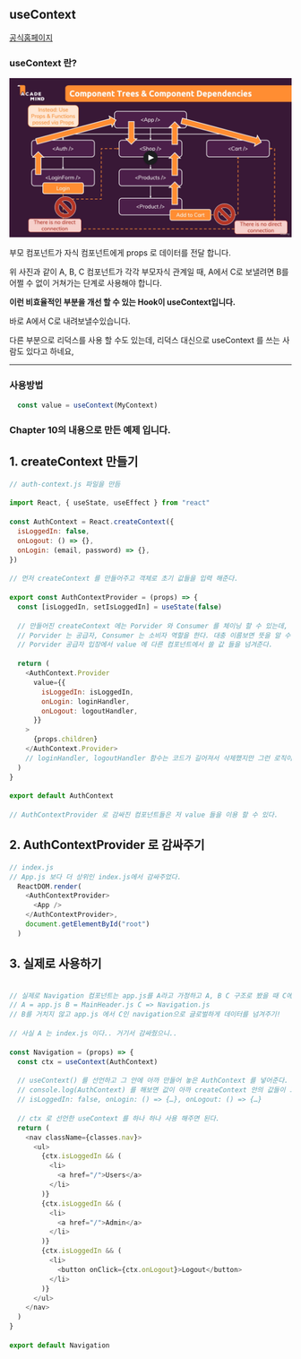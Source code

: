 ## useContext

[공식홈페이지](https://ko.reactjs.org/docs/hooks-reference.html#usecontext)

### useContext 란?


![useContext](./img/ContextAPI.png)

부모 컴포넌트가 자식 컴포넌트에게 props 로 데이터를 전달 합니다.

위 사진과 같이 A, B, C 컴포넌트가 각각 부모자식 관계일 때, A에서 C로 보낼려면 B를 어쩔 수 없이 거쳐가는 단계로 사용해야 합니다.

**이런 비효율적인 부분을 개선 할 수 있는 Hook이 useContext입니다.**

바로 A에서 C로 내려보낼수있습니다.

다른 부분으로 리덕스를 사용 할 수도 있는데,
리덕스 대신으로 useContext 를 쓰는 사람도 있다고 하네요,

---
### 사용방법

```javascript
  const value = useContext(MyContext)
```

### **Chapter 10의 내용으로 만든 예제 입니다.**

## 1. createContext 만들기
```javascript
// auth-context.js 파일을 만듬

import React, { useState, useEffect } from "react"

const AuthContext = React.createContext({
  isLoggedIn: false,
  onLogout: () => {},
  onLogin: (email, password) => {},
})

// 먼저 createContext 를 만들어주고 객체로 초기 값들을 입력 해준다.

export const AuthContextProvider = (props) => {
  const [isLoggedIn, setIsLoggedIn] = useState(false)

  // 만들어진 createContext 에는 Porvider 와 Consumer 를 체이닝 할 수 있는데,
  // Porvider 는 공급자, Consumer 는 소비자 역할을 한다. 대충 이름보면 뜻을 알 수 있을 것
  // Porvider 공급자 입장에서 value 에 다른 컴포넌트에서 쓸 값 들을 넘겨준다.
   
  return (
    <AuthContext.Provider
      value={{
        isLoggedIn: isLoggedIn,
        onLogin: loginHandler,
        onLogout: logoutHandler,
      }}
    >
      {props.children}
    </AuthContext.Provider>
    // loginHandler, logoutHandler 함수는 코드가 길어져서 삭제했지만 그런 로직이 있다고 하자.. 
  )
}

export default AuthContext

// AuthContextProvider 로 감싸진 컴포넌트들은 저 value 들을 이용 할 수 있다.
```

## 2. AuthContextProvider 로 감싸주기
```javascript
// index.js
// App.js 보다 더 상위인 index.js에서 감싸주었다.
  ReactDOM.render(
    <AuthContextProvider>
      <App />
    </AuthContextProvider>,
    document.getElementById("root")
  )
```
## 3. 실제로 사용하기
```js

// 실제로 Navigation 컴포넌트는 app.js를 A라고 가정하고 A, B C 구조로 봤을 때 C에 해당된다.
// A = app.js B = MainHeader.js C => Navigation.js
// B를 거치지 않고 app.js 에서 C인 navigation으로 글로벌하게 데이터를 넘겨주기!

// 사실 A 는 index.js 이다.. 거기서 감싸줬으니..

const Navigation = (props) => {
  const ctx = useContext(AuthContext)

  // useContext() 를 선언하고 그 안에 아까 만들어 놓은 AuthContext 를 넣어준다.
  // console.log(AuthContext) 를 해보면 값이 아까 createContext 안의 값들이 그대로 들어가있다.
  // isLoggedIn: false, onLogin: () => {…}, onLogout: () => {…}

  // ctx 로 선언한 useContext 를 하나 하나 사용 해주면 된다.
  return (
    <nav className={classes.nav}>
      <ul>
        {ctx.isLoggedIn && (
          <li>
            <a href="/">Users</a>
          </li>
        )}
        {ctx.isLoggedIn && (
          <li>
            <a href="/">Admin</a>
          </li>
        )}
        {ctx.isLoggedIn && (
          <li>
            <button onClick={ctx.onLogout}>Logout</button>
          </li>
        )}
      </ul>
    </nav>
  )
}

export default Navigation
```